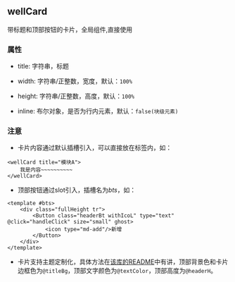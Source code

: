 ## wellCard
带标题和顶部按钮的卡片，全局组件,直接使用

### 属性
* title: 字符串，标题

* width: 字符串/正整数，宽度，默认：`100%`

* height: 字符串/正整数，高度，默认：`100%`

* inline: 布尔对象，是否为行内元素，默认：`false(块级元素)`
### 注意
* 卡片内容通过默认插槽引入，可以直接放在标签内，如：
```$xslt
<wellCard title="模块A">
    我是内容~~~~~~~~~~
</wellCard>
```
* 顶部按钮通过slot引入，插槽名为*bts*，如：
```$xslt
<template #bts>
    <div class="fullHeight tr">
        <Button class="headerBt withIcoL" type="text" @click="handleClick" size="small" ghost>
            <icon type="md-add"/>新增
        </Button>
    </div>
</template>
```
* 卡片支持主题定制化，具体方法在[该库的README](/README.md)中有讲，顶部背景色和卡片边框色为`@titleBg`，顶部文字颜色为`@textColor`，顶部高度为`@headerH`。